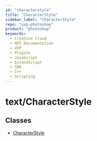 ```yaml
---
id: "characterstyle"
title: "CharacterStyle"
sidebar_label: "CharacterStyle"
repo: "uxp-photoshop"
product: "photoshop"
keywords:
  - Creative Cloud
  - API Documentation
  - UXP
  - Plugins
  - JavaScript
  - ExtendScript
  - SDK
  - C++
  - Scripting
---
```


# text/CharacterStyle

## Classes

- [CharacterStyle](/ps_reference/classes/characterstyle/)
